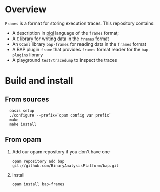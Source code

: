 # Overview
`Frames` is a format for storing execution traces. This repository contains:
- A description in [piqi](http://piqi.org/) language of the `frames` format;
- A `C` library for writing data in the `frames` format
- An `OCaml` library `bap-frames` for reading data in the `frames` format
- A BAP plugin `frame` that provides `frames` format reader for the `bap-plugins` library
- A playground `test/tracedump` to inspect the traces

# Build and install

## From sources 
```
  oasis setup
  ./configure --prefix=`opam config var prefix`
  make 
  make install
```

## From opam

1. Add our opam repository if you don't have one
   ```
   opam repository add bap git://github.com/BinaryAnalysisPlatform/bap.git
   ```
2. install 
   ```
   opam install bap-frames
   ```
